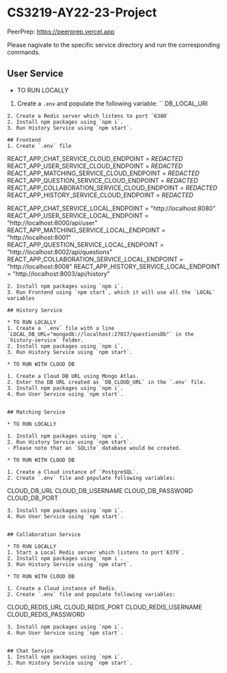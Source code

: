 # CS3219-AY22-23-Project
PeerPrep: https://peerprep.vercel.app

Please nagivate to the specific service directory and run the corresponding commands.

## User Service
* TO RUN LOCALLY
1. Create a `.env` and populate the following variable:
``
DB_LOCAL_URI
```
2. Create a Redis server which listens to port `6380`
2. Install npm packages using `npm i`.
3. Run History Service using `npm start`.

## Frontend
1. Create `.env` file 
```
REACT_APP_CHAT_SERVICE_CLOUD_ENDPOINT = *REDACTED*
REACT_APP_USER_SERVICE_CLOUD_ENDPOINT = *REDACTED*
REACT_APP_MATCHING_SERVICE_CLOUD_ENDPOINT = *REDACTED*
REACT_APP_QUESTION_SERVICE_CLOUD_ENDPOINT = *REDACTED*
REACT_APP_COLLABORATION_SERVICE_CLOUD_ENDPOINT = *REDACTED*
REACT_APP_HISTORY_SERVICE_CLOUD_ENDPOINT = *REDACTED*

REACT_APP_CHAT_SERVICE_LOCAL_ENDPOINT = "http://localhost:8080" 
REACT_APP_USER_SERVICE_LOCAL_ENDPOINT = "http://localhost:8000/api/user" 
REACT_APP_MATCHING_SERVICE_LOCAL_ENDPOINT = "http://localhost:8001" 
REACT_APP_QUESTION_SERVICE_LOCAL_ENDPOINT = "http://localhost:8002/api/questions" 
REACT_APP_COLLABORATION_SERVICE_LOCAL_ENDPOINT = "http://localhost:8008"
REACT_APP_HISTORY_SERVICE_LOCAL_ENDPOINT = "http://localhost:8003/api/history"
```
2. Install npm packages using `npm i`.
3. Run Frontend using `npm start`, which it will use all the `LOCAL` variables

## History Service

* TO RUN LOCALLY
1. Create a `.env` file with a line `LOCAL_DB_URL="mongodb://localhost:27017/questionsDb"` in the `history-service` folder.
2. Install npm packages using `npm i`.
3. Run History Service using `npm start`.

* TO RUN WITH CLOUD DB

1. Create a Cloud DB URL using Mongo Atlas.
2. Enter the DB URL created as `DB_CLOUD_URL` in the `.env` file.
3. Install npm packages using `npm i`.
4. Run User Service using `npm start`.


## Matching Service

* TO RUN LOCALLY

1. Install npm packages using `npm i`.
2. Run History Service using `npm start`.
- Please note that an `SQLite` database would be created.

* TO RUN WITH CLOUD DB

1. Create a Cloud instance of `PostgreSQL`.
2. Create `.env` file and populate following variables:
```
CLOUD_DB_URL
CLOUD_DB_USERNAME
CLOUD_DB_PASSWORD
CLOUD_DB_PORT
```
3. Install npm packages using `npm i`.
4. Run User Service using `npm start`.


## Collaboration Service

* TO RUN LOCALLY
1. Start a Local Redis server which listens to port`6379`.
2. Install npm packages using `npm i`.
3. Run History Service using `npm start`.

* TO RUN WITH CLOUD DB

1. Create a Cloud instance of Redis.
2. Create `.env` file and populate following variables:
```
CLOUD_REDIS_URL
CLOUD_REDIS_PORT
CLOUD_REDIS_USERNAME
CLOUD_REDIS_PASSWORD
```
3. Install npm packages using `npm i`.
4. Run User Service using `npm start`.


## Chat Service
1. Install npm packages using `npm i`.
3. Run History Service using `npm start`.
